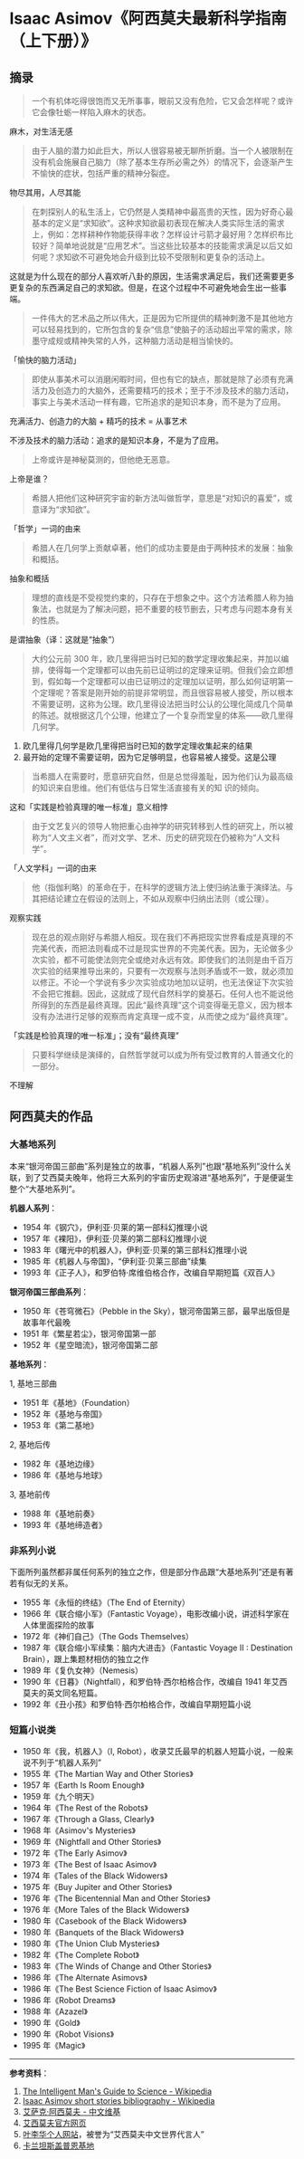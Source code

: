 # Isaac Asimov《阿西莫夫最新科学指南（上下册）》

## 摘录

> 一个有机体吃得很饱而又无所事事，眼前又没有危险，它又会怎样呢？或许它会像牡蛎一样陷入麻木的状态。

麻木，对生活无感

> 由于人脑的潜力如此巨大，所以人很容易被无聊所折磨。当一个人被限制在没有机会施展自己脑力（除了基本生存所必需之外）的情况下，会逐渐产生不愉快的症状，包括严重的精神分裂症。

物尽其用，人尽其能

> 在刺探别人的私生活上，它仍然是人类精神中最高贵的天性，因为好奇心最基本的定义是“求知欲”。这种求知欲最初表现在解决人类实际生活的需求上，例如：怎样耕种作物能获得丰收？怎样设计弓箭才最好用？怎样织布比较好？简单地说就是“应用艺术”。当这些比较基本的技能需求满足以后又如何呢？求知欲不可避免地会升级到比较不受限制和更复杂的活动上。

这就是为什么现在的部分人喜欢听八卦的原因，生活需求满足后，我们还需要更多更复杂的东西满足自己的求知欲。但是，在这个过程中不可避免地会生出一些事端。

> 一件伟大的艺术品之所以伟大，正是因为它所提供的精神刺激不是其他地方可以轻易找到的，它所包含的复杂“信息”使脑子的活动超出平常的需求，除墨守成规或精神失常的人外，这种脑力活动是相当愉快的。

「愉快的脑力活动」

> 即使从事美术可以消磨闲暇时间，但也有它的缺点，那就是除了必须有充满活力及创造力的大脑外，还需要精巧的技术；至于不涉及技术的脑力活动，事实上与美术活动一样有趣，它所追求的是知识本身，而不是为了应用。

充满活力、创造力的大脑 + 精巧的技术 = 从事艺术

不涉及技术的脑力活动：追求的是知识本身，不是为了应用。  

> 上帝或许是神秘莫测的，但他绝无恶意。

上帝是谁？

> 希腊人把他们这种研究宇宙的新方法叫做哲学，意思是“对知识的喜爱”，或意译为“求知欲”。

「哲学」一词的由来

> 希腊人在几何学上贡献卓著，他们的成功主要是由于两种技术的发展：抽象和概括。

抽象和概括

> 理想的直线是不受视觉约束的，只存在于想象之中。这个方法希腊人称为抽象法，也就是为了解决问题，把不重要的枝节删去，只考虑与问题本身有关的性质。

是谓抽象（译：这就是“抽象”）

> 大约公元前 300 年，欧几里得把当时已知的数学定理收集起来，并加以编排，使得每一个定理都可以由先前已证明过的定理来证明。但我们会立即想到，假如每一个定理都可以由已证明过的定理加以证明，那么如何证明第一个定理呢？答案是刚开始的前提非常明显，而且很容易被人接受，所以根本不需要证明，这称为公理。欧几里得设法把当时公认的公理化简成几个简单的陈述。就根据这几个公理，他建立了一个复杂而堂皇的体系——欧几里得几何学。

1. 欧几里得几何学是欧几里得把当时已知的数学定理收集起来的结果
2. 最开始的定理不需要证明，因为它足够明显，也容易被人接受。这是公理

> 当希腊人在需要时，愿意研究自然，但是总觉得羞耻，因为他们认为最高级的知识来自思维。他们有低估与日常生活直接有关的知 识的倾向。

这和「实践是检验真理的唯一标准」意义相悖

> 由于文艺复兴的领导人物把重心由神学的研究转移到人性的研究上，所以被称为“人文主义者”，而对文学、艺术、历史的研究现在仍被称为“人文科学”。

「人文学科」一词的由来

> 他（指伽利略）的革命在于，在科学的逻辑方法上使归纳法重于演绎法。与其把结论建立在假设的法则上，不如从观察中归纳出法则（或公理）。

观察实践

> 现在总的观点刚好与希腊人相反。现在我们不再把现实世界看成是真理的不完美代表，而把法则看成不过是现实世界的不完美代表。因为，无论做多少次实验，都不可能使法则完全或绝对永远有效。即使我们的法则是由千百万次实验的结果推导出来的，只要有一次观察与法则矛盾或不一致，就必须加以修正。不论一个学说有多少次实验成功地加以证明，也无法保证下次实验不会把它推翻。因此，这就成了现代自然科学的奠基石。任何人也不能说他所得到的东西是最终真理。因此“最终真理”这个词变得毫无意义，因为根本没有办法进行足够的观察而肯定真理一成不变，从而使之成为“最终真理”。

「实践是检验真理的唯一标准」；没有“最终真理”

> 只要科学继续是演绎的，自然哲学就可以成为所有受过教育的人普通文化的一部分。

不理解

## 阿西莫夫的作品

### 大基地系列

本来“银河帝国三部曲”系列是独立的故事，“机器人系列”也跟“基地系列”没什么关联，到了艾西莫夫晚年，他将三大系列的宇宙历史观溶进“基地系列”，于是便诞生整个“大基地系列”。

**机器人系列**：

- 1954 年《钢穴》，伊利亚·贝莱的第一部科幻推理小说
- 1957 年《裸阳》，伊利亚·贝莱的第二部科幻推理小说
- 1983 年《曙光中的机器人》，伊利亚·贝莱的第三部科幻推理小说
- 1985 年《机器人与帝国》，“伊利亚·贝莱三部曲”续集
- 1993 年《正子人》，和罗伯特·席维伯格合作，改编自早期短篇《双百人》

**银河帝国三部曲系列**：

- 1950 年《苍穹微石》（Pebble in the Sky），银河帝国第三部，最早出版但是故事年代最晚
- 1951 年《繁星若尘》，银河帝国第一部
- 1952 年《星空暗流》，银河帝国第二部

**基地系列**：

1, 基地三部曲

- 1951 年《基地》（Foundation）
- 1952 年《基地与帝国》
- 1953 年《第二基地》

2, 基地后传

- 1982 年《基地边缘》
- 1986 年《基地与地球》

3, 基地前传

- 1988 年《基地前奏》
- 1993 年《基地缔造者》

### 非系列小说

下面所列虽然都非属任何系列的独立之作，但是部分作品跟“大基地系列”还是有著若有似无的关系。

- 1955 年《永恒的终结》（The End of Eternity）
- 1966 年《联合缩小军》（Fantastic Voyage），电影改编小说，讲述科学家在人体里面探险的故事
- 1972 年《神们自己》（The Gods Themselves）
- 1987 年《联合缩小军续集：脑内大进击》（Fantastic Voyage II : Destination Brain），跟上集题材相仿的独立之作
- 1989 年《复仇女神》（Nemesis）
- 1990 年《日暮》（Nightfall），和罗伯特·西尔柏格合作，改编自 1941 年艾西莫夫的英文同名短篇。
- 1992 年《丑小孩》和罗伯特·西尔柏格合作，改编自早期短篇小说

### 短篇小说类

- 1950 年《我，机器人》（I, Robot），收录艾氏最早的机器人短篇小说，一般来说不列于“机器人系列”
- 1955 年《The Martian Way and Other Stories》
- 1957 年《Earth Is Room Enough》
- 1959 年《九个明天》
- 1964 年《The Rest of the Robots》
- 1967 年《Through a Glass, Clearly》
- 1968 年《Asimov's Mysteries》
- 1969 年《Nightfall and Other Stories》
- 1972 年《The Early Asimov》
- 1973 年《The Best of Isaac Asimov》
- 1974 年《Tales of the Black Widowers》
- 1975 年《Buy Jupiter and Other Stories》
- 1976 年《The Bicentennial Man and Other Stories》
- 1976 年《More Tales of the Black Widowers》
- 1980 年《Casebook of the Black Widowers》
- 1980 年《Banquets of the Black Widowers》
- 1980 年《The Union Club Mysteries》
- 1982 年《The Complete Robot》
- 1983 年《The Winds of Change and Other Stories》
- 1986 年《The Alternate Asimovs》
- 1986 年《The Best Science Fiction of Isaac Asimov》
- 1986 年《Robot Dreams》
- 1988 年《Azazel》
- 1990 年《Gold》
- 1990 年《Robot Visions》
- 1995 年《Magic》

---

**参考资料**：

1. [The Intelligent Man's Guide to Science - Wikipedia](https://en.wikipedia.org/wiki/The_Intelligent_Man's_Guide_to_Science)
2. [Isaac Asimov short stories bibliography - Wikipedia](https://en.wikipedia.org/wiki/Isaac_Asimov_short_stories_bibliography)
3. [艾萨克·阿西莫夫 - 中文维基](https://zh.wikipedia.org/wiki/%E8%89%BE%E8%90%A8%E5%85%8B%C2%B7%E9%98%BF%E8%A5%BF%E8%8E%AB%E5%A4%AB)
4. [艾西莫夫官方网页](http://www.asimovonline.com/)
5. [叶李华个人网站](http://yehleehwa.net)，被誉为“艾西莫夫中文世界代言人”
6. [卡兰坦斯盖普恩基地](http://blog.yam.com/krantas)
